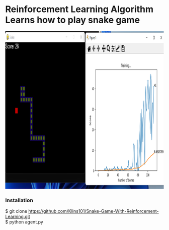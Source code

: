 # Reinforcement Learning Algorithm Learns how to play snake game
<img src="image.png" width="100%" height="500">


### Installation 
$ git clone https://github.com/Klins101/Snake-Game-With-Reinforcement-Learning.git
<br>$ python agent.py
